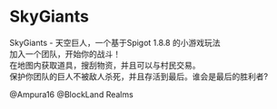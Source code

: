 # SkyGiants
SkyGiants - 天空巨人，一个基于Spigot 1.8.8 的小游戏玩法  
加入一个团队，开始你的战斗！  
在地图内获取道具，搜刮物资，并且可以与村民交易。  
保护你团队的巨人不被敌人杀死，并且存活到最后。谁会是最后的胜利者?  
  
@Ampura16 @BlockLand Realms
